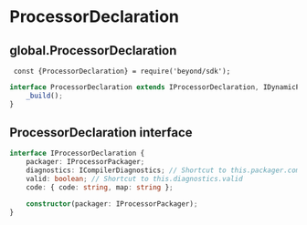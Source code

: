 # ProcessorDeclaration

## global.ProcessorDeclaration
`` const {ProcessorDeclaration} = require('beyond/sdk');``
```typescript
interface ProcessorDeclaration extends IProcessorDeclaration, IDynamicProcessor {
    _build();
}
```

## ProcessorDeclaration interface

```typescript
interface IProcessorDeclaration {
    packager: IProcessorPackager;
    diagnostics: ICompilerDiagnostics; // Shortcut to this.packager.compiler.diagnostics
    valid: boolean; // Shortcut to this.diagnostics.valid
    code: { code: string, map: string };

    constructor(packager: IProcessorPackager);
}
```
